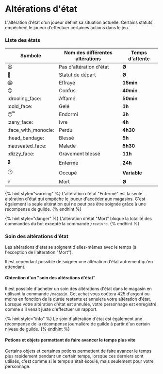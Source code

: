 # Altérations d'état

L'altération d'état d'un joueur définit sa situation actuelle. Certains statuts empêchent le joueur d'effectuer certaines actions dans le jeu.

### Liste des états

| Symbole               | Nom des différentes altérations | Temps d'attente |
| --------------------- | ------------------------------- | --------------- |
| :smiley:              | Pas d'altération d'état         | **Ø**           |
| :baby:                | Statut de départ                | **Ø**           |
| :scream:              | Effrayé                         | **15min**       |
| :confounded:          | Confus                          | **40min**       |
| :drooling\_face:      | Affamé                          | **50min**       |
| :cold\_face:          | Gelé                            | **1h**          |
| :sleeping:            | Endormi                         | **3h**          |
| :zany\_face:          | Ivre                            | **4h**          |
| :face\_with\_monocle: | Perdu                           | **4h30**        |
| :head\_bandage:       | Blessé                          | **5h**          |
| :nauseated\_face:     | Malade                          | **5h30**        |
| :dizzy\_face:         | Gravement blessé                | **11h**         |
| :lock:                | Enfermé                         | **24h**         |
| :clock2:              | Occupé                          | **Variable**    |
| :skull:               | Mort                            | **Ø**           |

{% hint style="warning" %}
L'altération d'état "Enfermé" est la seule altération d'état qui empêche le joueur d'accéder aux magasins. C'est également la seule altération qui ne peut pas être soignée grâce à une récompense de guilde.
{% endhint %}

{% hint style="danger" %}
L'altération d'état "Mort" bloque la totalité des commandes du bot excepté la commande `/revivre`.
{% endhint %}

### Soin des altérations d'état

Les altérations d'état se soignent d'elles-mêmes avec le temps (à l'exception de l'altération "Mort").

Il est cependant possible de soigner une altération d'état autrement qu'en attendant.

#### Obtention d'un "soin des altérations d'état"

Il est possible d'acheter un soin des altérations d'état dans le magasin en utilisant la commande `/magasin`. Cet achat vous coûtera 425 d'argent ou moins en fonction de la durée restante et annulera votre altération d'état. Lorsque votre altération d'état est annulée, votre personnage est enregistré comme s'il venait juste d'effectuer un rapport.

{% hint style="info" %}
Le soin d'altération d'état est également une récompense de la récompense journalière de guilde à partir d'un certain niveau de guilde.
{% endhint %}

#### Potions et objets permettant de faire avancer le temps plus vite

Certains objets et certaines potions permettent de faire avancer le temps plus rapidement pendant un certain temps, lorsque ces derniers sont utilisés, c'est comme si le temps s'était écoulé, mais seulement pour votre personnage.
